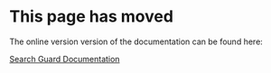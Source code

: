 # This page has moved

The online version version of the documentation can be found here:

[Search Guard Documentation](http://docs.search-guard.com/latest/tls-expert)


